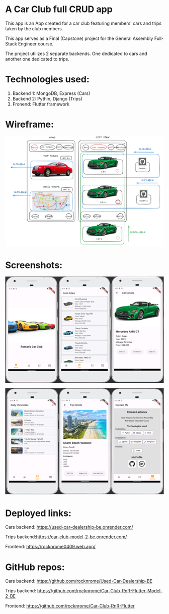 # A Car Club full CRUD app 
This app is an App created for a car club featuring members' cars and trips taken by the club members.

This app serves as a Final (Capstone) project for the General Assembly Full-Stack Engineer course.

The project utilizes 2 separate backends. One dedicated to cars and another one dedicated to trips.


# Technologies used:
1. Backend 1: MongoDB, Express (Cars)
2. Backend 2: Pythin, Django (Trips)
3. Fronend: Flutter framework


# Wireframe:
![alt text](Wireframe.png)


# Screenshots:
![alt text](1-3.png)

![alt text](4-6.png)


# Deployed links:

Cars backend: https://used-car-dealership-be.onrender.com/

Trips backend:https://car-club-model-2-be.onrender.com/

Frontend: https://rocknrome0409.web.app/


# GitHub repos:

Cars backend: https://github.com/rocknrome/Used-Car-Dealership-BE

Trips backend: https://github.com/rocknrome/Car-Club-RnR-Flutter-Model-2-BE

Frontend: https://github.com/rocknrome/Car-Club-RnR-Flutter